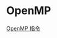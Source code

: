 # OpenMP

[OpenMP 指令](https://learn.microsoft.com/zh-cn/cpp/parallel/openmp/reference/openmp-directives)
